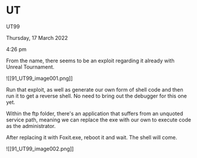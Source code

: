 # UT

UT99

Thursday, 17 March 2022

4:26 pm

From the name, there seems to be an exploit regarding it already with Unreal Tournament.

&#x20;

!\[\[91\_UT99\_image001.png]]

Run that exploit, as well as generate our own form of shell code and then run it to get a reverse shell. No need to bring out the debugger for this one yet.

&#x20;

Within the ftp folder, there's an application that suffers from an unquoted service path, meaning we can replace the exe with our own to execute code as the administrator.

&#x20;

After replacing it with Foxit.exe, reboot it and wait. The shell will come.

!\[\[91\_UT99\_image002.png]]

&#x20;

&#x20;

&#x20;

&#x20;
